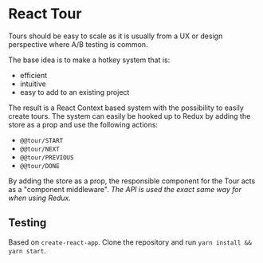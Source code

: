 React Tour
==========

Tours should be easy to scale as it is usually from a UX or design perspective where A/B testing is common.

The base idea is to make a hotkey system that is:
* efficient
* intuitive
* easy to add to an existing project

The result is a React Context based system with the possibility to easily create tours. The system can easily be hooked up to Redux by adding the store as a prop and use the following actions:
  - `@@tour/START`
  - `@@tour/NEXT`
  - `@@tour/PREVIOUS`
  - `@@tour/DONE`

By adding the store as a prop, the responsible component for the Tour acts as a "component middleware".
*The API is used the exact same way for when using Redux.*

## Testing
Based on `create-react-app`. Clone the repository and run `yarn install && yarn start`.
